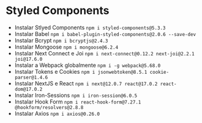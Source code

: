# Styled Components

- Instalar Stlyed Components `npm i styled-components@5.3.3`
- Instalar Babel `npm i babel-plugin-styled-components@2.0.6 --save-dev`
- Instalar Bcrypt `npm i bcryptjs@2.4.3`
- Instalar Mongoose `npm i mongoose@6.2.4`
- Instalar Next Connect e Joi `npm i next-connect@0.12.2 next-joi@2.2.1 joi@17.6.0`
- Instalar a Webpack globalmente `npm i -g webpack@5.68.0`
- Instalar Tokens e Cookies `npm i jsonwebtoken@8.5.1 cookie-parser@1.4.6`
- Instalar NextJS e React `npm i next@12.0.7 react@17.0.2 react-dom@17.0.2`
- Instalar Iron-Sessions `npm i iron-session@6.0.5`
- Instalar Hook Form `npm i react-hook-form@7.27.1 @hookform/resolvers@2.8.8`
- Instalar Axios `npm i axios@0.26.0`
